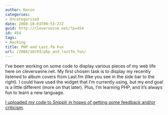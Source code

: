 ```yaml
---
author: Kevin
categories:
- Uncategorized
date: 2008-10-03T09:53:27Z
guid: http://cleverswine.net/?p=454
id: 454
tags:
- Hacking
title: PHP and Last.fm Fun
url: /2008/10/03/php_and_lastfm_fun/
---
```


I&#8217;ve been working on some code to display various pieces of my web life here on cleverswine.net. My first chosen task is to display my recently listened to album covers from Last.fm (like you see in the side bar to the right). I could have used the widget that I&#8217;m currently using, but my end goal is a little different (more on that later). Plus, I&#8217;m learning PHP, and it&#8217;s always fun to learn a new language.

[I uploaded my code to Snipplr in hopes of getting some feedback and/or criticism](http://snipplr.com/view/8810/get-album-covers-for-recent-tracks-from-lastfm/).